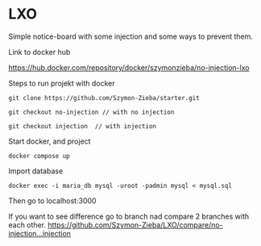 # LXO

Simple notice-board with some injection and some ways to prevent them.

Link to docker hub

https://hub.docker.com/repository/docker/szymonzieba/no-injection-lxo

Steps to run projekt with docker

    git clone https://github.com/Szymon-Zieba/starter.git	
  
    git checkout no-injection // with no injection
    
    git checkout injection  // with injection
    
  Start docker, and project
  
    docker compose up
    
  Import database
  
    docker exec -i maria_db mysql -uroot -padmin mysql < mysql.sql
    
  Then go to localhost:3000

If you want to see difference go to branch nad compare 2 branches with each other.
https://github.com/Szymon-Zieba/LXO/compare/no-injection...injection

